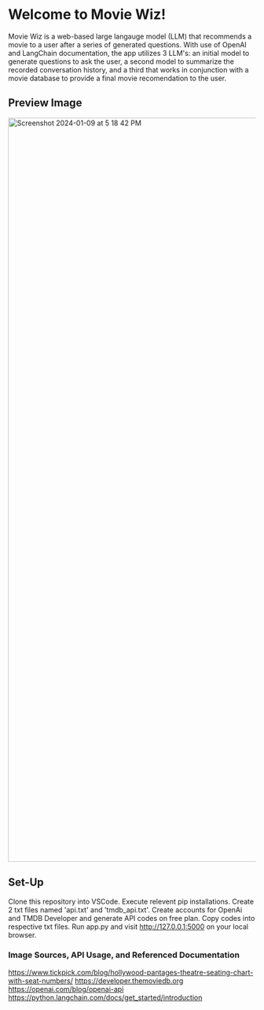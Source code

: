 # Welcome to Movie Wiz!
Movie Wiz is a web-based large langauge model (LLM) that recommends a movie to a user after a series of generated questions. With use of OpenAI and LangChain documentation, the app utilizes 3 LLM's: an initial model to generate questions to ask the user, a second model to summarize the recorded conversation history, and a third that works in conjunction with a movie database to provide a final movie recomendation to the user. 

## Preview Image
<img width="1511" alt="Screenshot 2024-01-09 at 5 18 42 PM" src="https://github.com/mlynch019/movie-genie/assets/113787390/e6e670be-61e2-4a57-b993-bba4f440cfdc">

## Set-Up
Clone this repository into VSCode. Execute relevent pip installations. Create 2 txt files named 'api.txt' and 'tmdb_api.txt'. Create accounts for OpenAi and TMDB Developer and generate API codes on free plan. Copy codes into respective txt files. Run app.py and visit http://127.0.0.1:5000 on your local browser. 


### Image Sources, API Usage, and Referenced Documentation
https://www.tickpick.com/blog/hollywood-pantages-theatre-seating-chart-with-seat-numbers/ 
https://developer.themoviedb.org
https://openai.com/blog/openai-api
https://python.langchain.com/docs/get_started/introduction 
